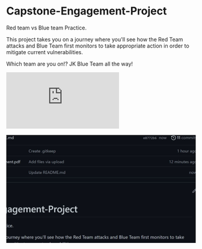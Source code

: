# Capstone-Engagement-Project
Red team vs Blue team Practice. 

This project takes you on a journey where you'll see how the Red Team attacks and Blue Team first monitors to take appropriate action in order to mitigate current vulnerabilities.

Which team are you on!? JK Blue Team all the way!

![Capstone Engagement Project](https://github.com/EddyMedina/Capstone-Engagement-Project/blob/main/Project%202%20-%20Capstone%20Engagement.pdf)

![Test Image](https://github.com/EddyMedina/Capstone-Engagement-Project/blob/main/test_image..JPG)
